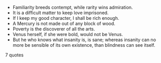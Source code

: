  - Familiarity breeds contempt, while rarity wins admiration.
 - It is a difficult matter to keep love imprisoned.
 - If I keep my good character, I shall be rich enough.
 - A Mercury is not made out of any block of wood.
 - Poverty is the discoverer of all the arts.
 - Venus herself, if she were bold, would not be Venus.
 - But he who knows what insanity is, is sane; whereas insanity can no more be sensible of its own existence, than blindness can see itself.

7 quotes